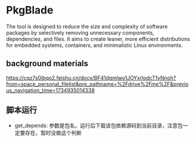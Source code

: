 # PkgBlade
The tool is designed to reduce the size and complexity of software packages by selectively removing unnecessary components, dependencies, and files. It aims to create leaner, more efficient distributions for embedded systems, containers, and minimalistic Linux environments.

## background materials
https://cqz7s0ibqo2.feishu.cn/docx/BF41dgmlwo1JOYxrlodcT1yNnoh?from=space_personal_filelist&pre_pathname=%2Fdrive%2Fme%2F&previous_navigation_time=1734935014338

## 脚本运行
+ get_depends: 参数是包名，运行后下载该包依赖源码到当前目录，注意包一定要存在，暂时没做这个判断